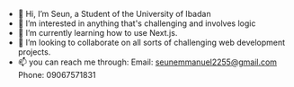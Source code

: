 - 👋 Hi, I’m Seun, a Student of the University of Ibadan
- 👀 I’m interested in anything that's challenging and involves logic
- 🌱 I’m currently learning how to use Next.js.
- 💞️ I’m looking to collaborate on all sorts of challenging web development projects.
- 📫 you can reach me through:
     Email: seunemmanuel2255@gmail.com
     Phone: 09067571831
